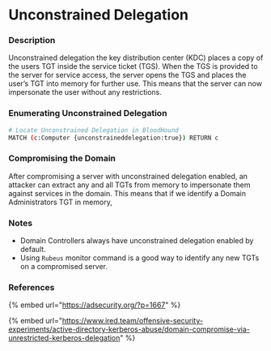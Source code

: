 # Unconstrained Delegation

### Description

Unconstrained delegation the key distribution center (KDC) places a copy of the users TGT inside the service ticket (TGS). When the TGS is provided to the server for service access, the server opens the TGS and places the user’s TGT into memory for further use. This means that the server can now impersonate the user without any restrictions.&#x20;

### Enumerating Unconstrained Delegation

```bash
# Locate Unconstrained Delegation in BloodHound
MATCH (c:Computer {unconstraineddelegation:true}) RETURN c
```

### Compromising the Domain

After compromising a server with unconstrained delegation enabled, an attacker can extract any and all TGTs from memory to impersonate them against services in the domain. This means that if we identify a Domain Administrators TGT in memory,&#x20;

### Notes

* Domain Controllers always have unconstrained delegation enabled by default.&#x20;
* Using `Rubeus` monitor command is a good way to identify any new TGTs on a compromised server.&#x20;

### References

{% embed url="https://adsecurity.org/?p=1667" %}

{% embed url="https://www.ired.team/offensive-security-experiments/active-directory-kerberos-abuse/domain-compromise-via-unrestricted-kerberos-delegation" %}
